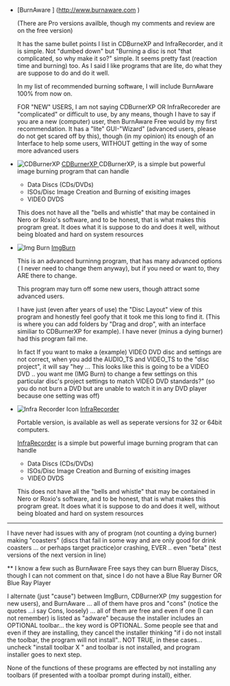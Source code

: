 -	[BurnAware ] (http://www.burnaware.com )

	 (There are Pro versions availble, though my comments and review are on the free version)
      
      It has the same bullet points I list in CDBurneXP and InfraRecorder, and it is simple. Not "dumbed down" but "Burning a disc is not "that complicated, so why make it so?" simple. It seems pretty fast (reaction time and burning) too. As I said I like programs that are lite, do what they are suppose to do and do it well.
      
      In my list of recommended burning software, I will include BurnAware 100% from now on.
      
      FOR "NEW" USERS, I am not saying CDBurnerXP OR InfraRecoreder are "complicated" or difficult to use, by any means, though I have to say if you are a new (computer) user, then  BurnAware Free would by my first recommendation. It has a "lite" GUI-"Wizard" (advanced  users, please do not get scared off by this), though (in my opinion) its enough of an Interface to help some users, WITHOUT getting in the way of some more advanced users


-	![CDBurnerXP ](../../progIcons/system_tools/Burner/984__CDburnerXP2.gif )  [CDBurnerXP ](http://www.cdburnerxp.se/ )
    CDBurnerXP, is a simple but powerful image burning program that can handle
       - Data Discs (CDs/DVDs)
       - ISOs/Disc Image Creation and Burning of exisiting images
       - VIDEO DVDS

     This does not have all the "bells and whistle" that may be contained in Nero or Roxio's software, and to be honest, that is what makes this program great. It does what it is suppose  to do and does it well, without being bloated and hard on system resources


-	![Img Burn ](../../progIcons/system_tools/Burner/ImgBurn_MAINICON.png )  [ImgBurn ](http://www.imgburn.com/ )

      This is an advanced burninng program, that has many advanced options ( I never need to change them anyway), but if you need or want to, they ARE there to change.
     
    This program may turn off some new users, though attract some advanced users.
      
     I have just (even after years of use) the "Disc Layout" view of this program and honestly feel goofy that it took me this long to find it. (This is where you can add folders by "Drag and drop", with an interface similiar to CDBurnerXP for example). I have never (minus a dying  burner) had this program fail me.
      
    In fact If you want to make a (example) VIDEO DVD disc and settings are not correct, when  you add the AUDIO_TS and VIDEO_TS to the "disc project", it will say "hey ... This looks like  this is going to be a VIDEO DVD .. you want me (IMG Burn) to change a few settings on this particular disc's project settings to match VIDEO DVD standards?" (so you do not burn a DVD but are unable to watch it in any DVD player because one setting was off)
  
-	![Infra Recorder Icon ](../../progIcons/system_tools/Burner/1276__infrarecorder_icon.png )  [InfraRecorder ](http://infrarecorder.org/) 

	Portable version, is available as well as seperate versions for 32 or 64bit computers.

    <a href="http://infrarecorder.org/" target="_blank">InfraRecorder</a> is a simple but powerful image burning program that can handle

      - Data Discs (CDs/DVDs)
      -  ISOs/Disc Image Creation and Burning of exisiting images
      - VIDEO DVDS
     
     This does not have all the "bells and whistle" that may be contained in Nero or Roxio's software, and to be honest, that is what makes this program great. It does what it is suppose to do and does it well, without being bloated and hard on system resources

---   
  
I have never had issues with any of program (not counting a dying burner) making "coasters" <span class="italics">(discs that fail in some way and are only good for drink coasters ... or perhaps target practice)</span>or crashing, EVER .. even "beta" (test versions of the next version in line)
  
** I know a few such as BurnAware Free says they can burn Blueray Discs, though I can not comment on that, since I do not have a Blue Ray Burner OR Blue Ray Player
 
I alternate (just "cause") between ImgBurn, CDBurnerXP (my suggestion for new users), and BurnAware ... all of them have pros and "cons" (notice the quotes ...i say Cons, loosely) ... all  of them are free and even if one (I can not remember) is listed as "adware" because the installer  includes an OPTIONAL toolbar... the key word is OPTIONAL. Some people see that and even if they  are installing, they cancel the installer thinking "if i do not install the toolbar, the program  will not install".. NOT TRUE, in these cases... uncheck "install toolbar X " and toolbar is not  installed, and program installer goes to next step.
  
None of the functions of these programs are effected by not installing any toolbars (if  presented with a toolbar prompt during install), either.

